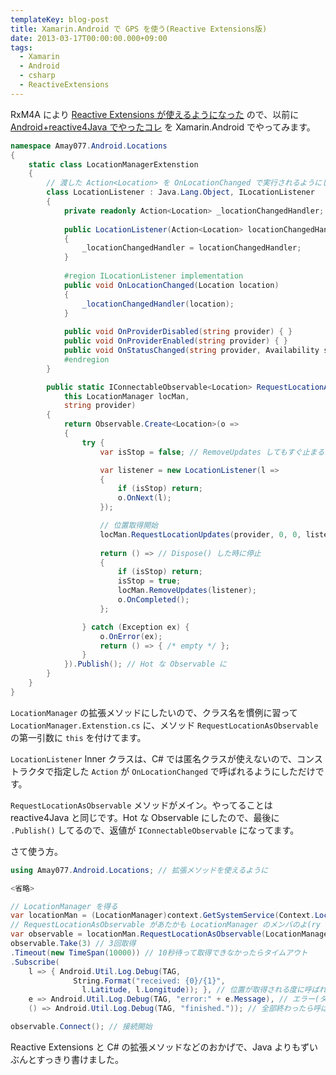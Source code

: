 ```yaml
---
templateKey: blog-post
title: Xamarin.Android で GPS を使う(Reactive Extensions版)
date: 2013-03-17T00:00:00.000+09:00
tags:
  - Xamarin
  - Android
  - csharp
  - ReactiveExtensions
---
```

RxM4A により [Reactive Extensions が使えるようになった](http://amay077.github.com/blog/2013/03/01/how-to-use-rx-in-xamarin/) ので、以前に [Android+reactive4Java でやったコレ](http://amay077.github.com/blog/2012/10/03/locate-using-reactive4java/) を Xamarin.Android でやってみます。
<!--more-->
```csharp LocationManager.Extenstion.cs
namespace Amay077.Android.Locations
{
    static class LocationManagerExtenstion
    {
        // 渡した Action<Location> を OnLocationChanged で実行されるようにしただけ
        class LocationListener : Java.Lang.Object, ILocationListener
        {
            private readonly Action<Location> _locationChangedHandler;
            
            public LocationListener(Action<Location> locationChangedHandler)
            {
                _locationChangedHandler = locationChangedHandler;
            }
            
            #region ILocationListener implementation
            public void OnLocationChanged(Location location)
            {
                _locationChangedHandler(location);
            }
            
            public void OnProviderDisabled(string provider) { }
            public void OnProviderEnabled(string provider) { }
            public void OnStatusChanged(string provider, Availability status, Bundle extras) { }
            #endregion
        }

        public static IConnectableObservable<Location> RequestLocationAsObservable(
            this LocationManager locMan,
            string provider)
        {
            return Observable.Create<Location>(o => 
            {
                try {
                    var isStop = false; // RemoveUpdates してもすぐ止まるか分からんので一応フラグ持っとく

                    var listener = new LocationListener(l => 
                    {
                        if (isStop) return;
                        o.OnNext(l);
                    });

                    // 位置取得開始
                    locMan.RequestLocationUpdates(provider, 0, 0, listener);
                    
                    return () => // Dispose() した時に停止
                    {
                        if (isStop) return;
                        isStop = true;
                        locMan.RemoveUpdates(listener);
                        o.OnCompleted();
                    };

                } catch (Exception ex) {
                    o.OnError(ex);
                    return () => { /* empty */ };
                }
            }).Publish(); // Hot な Observable に
        }
    }
}
```

``LocationManager`` の拡張メソッドにしたいので、クラス名を慣例に習って ``LocationManager.Extenstion.cs`` に、メソッド ``RequestLocationAsObservable`` の第一引数に ``this`` を付けてます。

``LocationListener`` Inner クラスは、C# では匿名クラスが使えないので、コンストラクタで指定した ``Action`` が ``OnLocationChanged`` で呼ばれるようにしただけです。

``RequestLocationAsObservable`` メソッドがメイン。やってることは reactive4Java と同じです。Hot な Observable にしたので、最後に ``.Publish()`` してるので、返値が ``IConnectableObservable`` になってます。

さて使う方。

```csharp Howtouse.cs
using Amay077.Android.Locations; // 拡張メソッドを使えるように

<省略>

// LocationManager を得る
var locationMan = (LocationManager)context.GetSystemService(Context.LocationService);
// RequestLocationAsObservable があたかも LocationManager のメンバのよ(ry
var observable = locationMan.RequestLocationAsObservable(LocationManager.GpsProvider);
observable.Take(3) // 3回取得
.Timeout(new TimeSpan(10000)) // 10秒待って取得できなかったらタイムアウト
.Subscribe(
    l => { Android.Util.Log.Debug(TAG, 
              String.Format("received: {0}/{1}", 
                l.Latitude, l.Longitude)); }, // 位置が取得される度に呼ばれる
    e => Android.Util.Log.Debug(TAG, "error:" + e.Message), // エラー(タイムアウト含む)の時呼ばれる
    () => Android.Util.Log.Debug(TAG, "finished.")); // 全部終わったら呼ばれる

observable.Connect(); // 接続開始
```

Reactive Extensions と C# の拡張メソッドなどのおかげで、Java よりもずいぶんとすっきり書けました。

